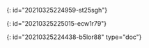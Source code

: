 {: id="20210325224959-st25sgh"}

[^1]: 123
    {: id="20210325225011-kp6aah6" updated="20210325225011"}


{: id="20210325225015-ecw1r79"}


{: id="20210325224438-b5lor88" type="doc"}
